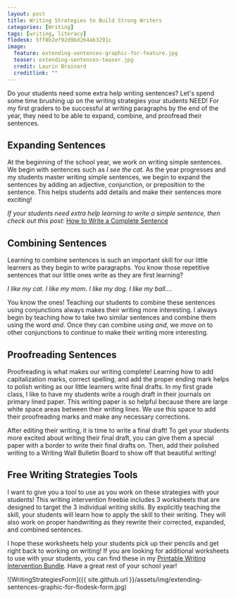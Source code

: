 ```yaml
---
layout: post
title: Writing Strategies to Build Strong Writers
categories: [Writing]
tags: [writing, literacy]
flodesk: 5ff8b2ef92d9bd264ab3291c
image:
  feature: extending-sentences-graphic-for-feature.jpg
  teaser: extending-sentences-teaser.jpg
  credit: Laurin Brainard
  creditlink: ""
---
```

Do your students need some extra help writing sentences? Let's spend some time brushing up on the writing strategies your students NEED! For my first graders to be successful at writing paragraphs by the end of the year, they need to be able to expand, combine, and proofread their sentences. 

## Expanding Sentences
At the beginning of the school year, we work on writing simple sentences. We begin with sentences such as _I see the cat._ As the year progresses and my students master writing simple sentences, we begin to expand the sentences by adding an adjective, conjunction, or preposition to the sentence. This helps students add details and make their sentences more exciting!

_If your students need extra help learning to write a simple sentence, then check out this post:_ [How to Write a Complete Sentence](https://theprimarybrain.com/writing/2024/02/11/How-to-Write-a-Complete-Sentence/)

## Combining Sentences
Learning to combine sentences is such an important skill for our little learners as they begin to write paragraphs. You know those repetitive sentences that our little ones write as they are first learning? 

_I like my cat. I like my mom. I like my dog. I like my ball...._
    
You know the ones! Teaching our students to combine these sentences using conjunctions always makes their writing more interesting. I always begin by teaching how to take two similar sentences and combine them using the word _and_. Once they can combine using _and_, we move on to other conjunctions to continue to make their writing more interesting.

## Proofreading Sentences
Proofreading is what makes our writing complete! Learning how to add capitalization marks, correct spelling, and add the proper ending mark helps to polish writing as our little learners write final drafts. In my first grade class, I like to have my students write a rough draft in their journals on primary lined paper. This writing paper is so helpful because there are large white space areas between their writing lines. We use this space to add their proofreading marks and make any necessary corrections. 

After editing their writing, it is time to write a final draft! To get your students more excited about writing their final draft, you can give them a special paper with a border to write their final drafts on. Then, add their polished writing to a Writing Wall Bulletin Board to show off that beautiful writing!

## Free Writing Strategies Tools

I want to give you a tool to use as you work on these strategies with your students! This writing intervention freebie includes 3 worksheets that are designed to target the 3 individual writing skills. By explicitly teaching the skill, your students will learn how to apply the skill to their writing. They will also work on proper handwriting as they rewrite their corrected, expanded, and combined sentences. 

I hope these worksheets help your students pick up their pencils and get right back to working on writing! If you are looking for additional worksheets to use with your students, you can find these in my [Printable Writing Intervention Bundle](https://www.teacherspayteachers.com/Product/Sentence-Writing-Intervention-Activity-BUNDLE-Distance-Learning-3522570?utm_source=PB%20Blog&utm_campaign=Writing%20Strategies%20Blog%20Post%2020210107%20Printable%20Bundle%20Link). Have a great rest of your school year!

![WritingStrategiesForm]({{ site.github.url }}/assets/img/extending-sentences-graphic-for-flodesk-form.jpg)